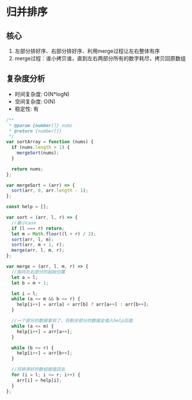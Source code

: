 # 归并排序
## 核心
1. 左部分排好序、右部分排好序、利用merge过程让左右整体有序
2. merge过程：谁小拷贝谁，直到左右两部分所有的数字耗尽，拷贝回原数组
  
## 复杂度分析
- 时间复杂度: O(N*logN) 
- 空间复杂度: O(N)
- 稳定性: 有

```javascript
/**
 * @param {number[]} nums
 * @return {number[]}
 */
var sortArray = function (nums) {
  if (nums.length > 1) {
    mergeSort(nums);
  }

  return nums;
};

var mergeSort = (arr) => {
  sort(arr, 0, arr.length - 1);
};

const help = [];

var sort = (arr, l, r) => {
  //最小case
  if (l === r) return;
  let m = Math.floor((l + r) / 2);
  sort(arr, l, m);
  sort(arr, m + 1, r);
  merge(arr, l, m, r);
};

var merge = (arr, l, m, r) => {
  //指向左右部分的起始位置
  let a = l;
  let b = m + 1;

  let i = l;
  while (a <= m && b <= r) {
    help[i++] = arr[a] < arr[b] ? arr[a++] : arr[b++];
  }

  //一个部分的数据拿完了，将剩余部分的数据全插入help后面
  while (a <= m) {
    help[i++] = arr[a++];
  }

  while (b <= r) {
    help[i++] = arr[b++];
  }

  //将排序好的数组赋值回去
  for (i = l; i <= r; i++) {
    arr[i] = help[i];
  }
};

```